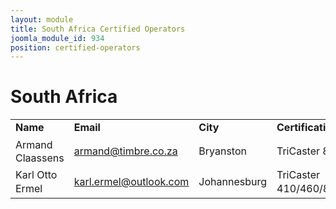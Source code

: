 ```yaml
---
layout: module
title: South Africa Certified Operators
joomla_module_id: 934
position: certified-operators
---
```

<h1>South Africa</h1>
<table style="width: 100%; line-height: 16pt;" border="0">
    <tbody>
        <tr>
            <td style="width: 24%;"><strong>Name</strong></td>
            <td style="width: 29%;"><strong>Email</strong></td>
            <td style="width: 18%;"><strong>City</strong></td>
            <td style="width: 27%;"><strong>Certification</strong></td>
            <td style="width: 2%; text-align: right;"><strong>Date&nbsp;</strong></td>
        </tr>
        <tr>
            <td>Armand Claassens</td>
            <td><a href="mailto: armand@timbre.co.za">armand@timbre.co.za</a></td>
            <td>Bryanston</td>
            <td>TriCaster 8000</td>
            <td style="text-align: right;">6/7/13</td>
        </tr>
        <tr>
            <td>Karl Otto Ermel</td>
            <td><a href="mailto: karl.ermel@outlook.com">karl.ermel@outlook.com</a></td>
            <td>Johannesburg</td>
            <td>TriCaster 410/460/860/8000</td>
            <td style="text-align: right;">9/14/14</td>
        </tr>
    </tbody>
</table>
<br>
